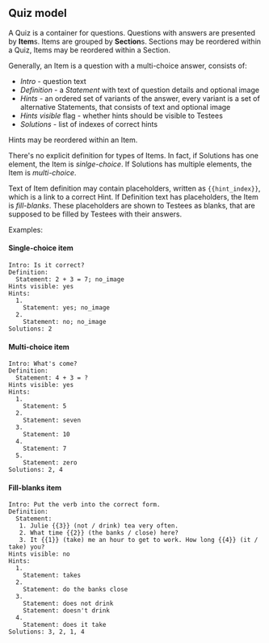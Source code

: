 ## Quiz model

A Quiz is a container for questions. Questions with answers are presented by **Item**s.  Items are
grouped by **Section**s. Sections may be reordered within a Quiz, Items may be reordered within
a Section.

Generally, an Item is a question with a multi-choice answer, consists of:

 * *Intro* - question text
 * *Definition* - a *Statement* with text of question details and optional image 
 * *Hints* - an ordered set of variants of the answer, every variant is a set of alternative
 Statements, that consists of text and optional image
 * *Hints visible* flag - whether hints should be visible to Testees
 * *Solutions* - list of indexes of correct hints

Hints may be reordered within an Item.

There's no explicit definition for types of Items. In fact, if Solutions has one element, the Item is
*sinlge-choice*. If Solutions has multiple elements, the Item is *multi-choice*.

Text of Item definition may contain placeholders, written as `{{hint_index}}`, which is a
link to a correct Hint. If Definition text has placeholders, the Item is *fill-blanks*. These
placeholders are shown to Testees as blanks, that are supposed to be filled by Testees with
their answers.


Examples:

#### Single-choice item
```
Intro: Is it correct?
Definition: 
  Statement: 2 + 3 = 7; no_image
Hints visible: yes
Hints:
  1.
    Statement: yes; no_image
  2.
    Statement: no; no_image
Solutions: 2
```

#### Multi-choice item
```
Intro: What's come?
Definition: 
  Statement: 4 + 3 = ?
Hints visible: yes
Hints:
  1.
    Statement: 5
  2.
    Statement: seven
  3.
    Statement: 10
  4.
    Statement: 7
  5.
    Statement: zero
Solutions: 2, 4
```

#### Fill-blanks item
```
Intro: Put the verb into the correct form.
Definition:
  Statement:
   1. Julie {{3}} (not / drink) tea very often.
   2. What time {{2}} (the banks / close) here?
   3. It {{1}} (take) me an hour to get to work. How long {{4}} (it / take) you?
Hints visible: no
Hints:
  1. 
    Statement: takes
  2. 
    Statement: do the banks close
  3. 
    Statement: does not drink 
    Statement: doesn't drink
  4. 
    Statement: does it take
Solutions: 3, 2, 1, 4
```



